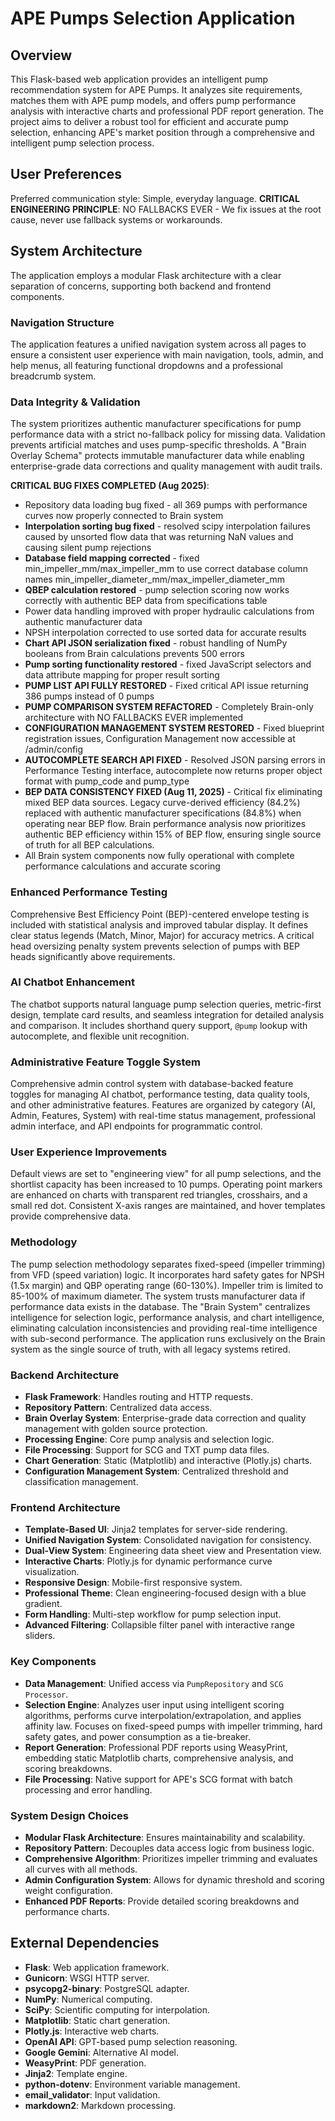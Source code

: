 # APE Pumps Selection Application

## Overview
This Flask-based web application provides an intelligent pump recommendation system for APE Pumps. It analyzes site requirements, matches them with APE pump models, and offers pump performance analysis with interactive charts and professional PDF report generation. The project aims to deliver a robust tool for efficient and accurate pump selection, enhancing APE's market position through a comprehensive and intelligent pump selection process.

## User Preferences
Preferred communication style: Simple, everyday language.
**CRITICAL ENGINEERING PRINCIPLE**: NO FALLBACKS EVER - We fix issues at the root cause, never use fallback systems or workarounds.

## System Architecture
The application employs a modular Flask architecture with a clear separation of concerns, supporting both backend and frontend components.

### Navigation Structure
The application features a unified navigation system across all pages to ensure a consistent user experience with main navigation, tools, admin, and help menus, all featuring functional dropdowns and a professional breadcrumb system.

### Data Integrity & Validation
The system prioritizes authentic manufacturer specifications for pump performance data with a strict no-fallback policy for missing data. Validation prevents artificial matches and uses pump-specific thresholds. A "Brain Overlay Schema" protects immutable manufacturer data while enabling enterprise-grade data corrections and quality management with audit trails. 

**CRITICAL BUG FIXES COMPLETED (Aug 2025)**:
- Repository data loading bug fixed - all 369 pumps with performance curves now properly connected to Brain system
- **Interpolation sorting bug fixed** - resolved scipy interpolation failures caused by unsorted flow data that was returning NaN values and causing silent pump rejections
- **Database field mapping corrected** - fixed min_impeller_mm/max_impeller_mm to use correct database column names min_impeller_diameter_mm/max_impeller_diameter_mm
- **QBEP calculation restored** - pump selection scoring now works correctly with authentic BEP data from specifications table
- Power data handling improved with proper hydraulic calculations from authentic manufacturer data
- NPSH interpolation corrected to use sorted data for accurate results
- **Chart API JSON serialization fixed** - robust handling of NumPy booleans from Brain calculations prevents 500 errors
- **Pump sorting functionality restored** - fixed JavaScript selectors and data attribute mapping for proper result sorting
- **PUMP LIST API FULLY RESTORED** - Fixed critical API issue returning 386 pumps instead of 0 pumps
- **PUMP COMPARISON SYSTEM REFACTORED** - Completely Brain-only architecture with NO FALLBACKS EVER implemented
- **CONFIGURATION MANAGEMENT SYSTEM RESTORED** - Fixed blueprint registration issues, Configuration Management now accessible at /admin/config
- **AUTOCOMPLETE SEARCH API FIXED** - Resolved JSON parsing errors in Performance Testing interface, autocomplete now returns proper object format with pump_code and pump_type
- **BEP DATA CONSISTENCY FIXED (Aug 11, 2025)** - Critical fix eliminating mixed BEP data sources. Legacy curve-derived efficiency (84.2%) replaced with authentic manufacturer specifications (84.8%) when operating near BEP flow. Brain performance analysis now prioritizes authentic BEP efficiency within 15% of BEP flow, ensuring single source of truth for all BEP calculations.
- All Brain system components now fully operational with complete performance calculations and accurate scoring

### Enhanced Performance Testing
Comprehensive Best Efficiency Point (BEP)-centered envelope testing is included with statistical analysis and improved tabular display. It defines clear status legends (Match, Minor, Major) for accuracy metrics. A critical head oversizing penalty system prevents selection of pumps with BEP heads significantly above requirements.

### AI Chatbot Enhancement
The chatbot supports natural language pump selection queries, metric-first design, template card results, and seamless integration for detailed analysis and comparison. It includes shorthand query support, `@pump` lookup with autocomplete, and flexible unit recognition.

### Administrative Feature Toggle System
Comprehensive admin control system with database-backed feature toggles for managing AI chatbot, performance testing, data quality tools, and other administrative features. Features are organized by category (AI, Admin, Features, System) with real-time status management, professional admin interface, and API endpoints for programmatic control.

### User Experience Improvements
Default views are set to "engineering view" for all pump selections, and the shortlist capacity has been increased to 10 pumps. Operating point markers are enhanced on charts with transparent red triangles, crosshairs, and a small red dot. Consistent X-axis ranges are maintained, and hover templates provide comprehensive data.

### Methodology
The pump selection methodology separates fixed-speed (impeller trimming) from VFD (speed variation) logic. It incorporates hard safety gates for NPSH (1.5x margin) and QBP operating range (60-130%). Impeller trim is limited to 85-100% of maximum diameter. The system trusts manufacturer data if performance data exists in the database. The "Brain System" centralizes intelligence for selection logic, performance analysis, and chart intelligence, eliminating calculation inconsistencies and providing real-time intelligence with sub-second performance. The application runs exclusively on the Brain system as the single source of truth, with all legacy systems retired.

### Backend Architecture
- **Flask Framework**: Handles routing and HTTP requests.
- **Repository Pattern**: Centralized data access.
- **Brain Overlay System**: Enterprise-grade data correction and quality management with golden source protection.
- **Processing Engine**: Core pump analysis and selection logic.
- **File Processing**: Support for SCG and TXT pump data files.
- **Chart Generation**: Static (Matplotlib) and interactive (Plotly.js) charts.
- **Configuration Management System**: Centralized threshold and classification management.

### Frontend Architecture
- **Template-Based UI**: Jinja2 templates for server-side rendering.
- **Unified Navigation System**: Consolidated navigation for consistency.
- **Dual-View System**: Engineering data sheet view and Presentation view.
- **Interactive Charts**: Plotly.js for dynamic performance curve visualization.
- **Responsive Design**: Mobile-first responsive system.
- **Professional Theme**: Clean engineering-focused design with a blue gradient.
- **Form Handling**: Multi-step workflow for pump selection input.
- **Advanced Filtering**: Collapsible filter panel with interactive range sliders.

### Key Components
- **Data Management**: Unified access via `PumpRepository` and `SCG Processor`.
- **Selection Engine**: Analyzes user input using intelligent scoring algorithms, performs curve interpolation/extrapolation, and applies affinity law. Focuses on fixed-speed pumps with impeller trimming, hard safety gates, and power consumption as a tie-breaker.
- **Report Generation**: Professional PDF reports using WeasyPrint, embedding static Matplotlib charts, comprehensive analysis, and scoring breakdowns.
- **File Processing**: Native support for APE's SCG format with batch processing and error handling.

### System Design Choices
- **Modular Flask Architecture**: Ensures maintainability and scalability.
- **Repository Pattern**: Decouples data access logic from business logic.
- **Comprehensive Algorithm**: Prioritizes impeller trimming and evaluates all curves with all methods.
- **Admin Configuration System**: Allows for dynamic threshold and scoring weight configuration.
- **Enhanced PDF Reports**: Provide detailed scoring breakdowns and performance charts.

## External Dependencies
- **Flask**: Web application framework.
- **Gunicorn**: WSGI HTTP server.
- **psycopg2-binary**: PostgreSQL adapter.
- **NumPy**: Numerical computing.
- **SciPy**: Scientific computing for interpolation.
- **Matplotlib**: Static chart generation.
- **Plotly.js**: Interactive web charts.
- **OpenAI API**: GPT-based pump selection reasoning.
- **Google Gemini**: Alternative AI model.
- **WeasyPrint**: PDF generation.
- **Jinja2**: Template engine.
- **python-dotenv**: Environment variable management.
- **email_validator**: Input validation.
- **markdown2**: Markdown processing.